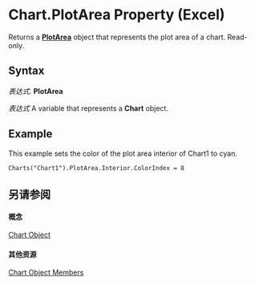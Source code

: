 
# Chart.PlotArea Property (Excel)

Returns a  **[PlotArea](85c42124-268c-8b0e-ba5d-c2f6fbf53e79.md)** object that represents the plot area of a chart. Read-only.


## Syntax

 _表达式_. **PlotArea**

 _表达式_ A variable that represents a **Chart** object.


## Example

This example sets the color of the plot area interior of Chart1 to cyan.


```
Charts("Chart1").PlotArea.Interior.ColorIndex = 8
```


## 另请参阅


#### 概念


[Chart Object](179c32ce-49bd-6f36-ea12-89fb5443f3ea.md)
#### 其他资源


[Chart Object Members](http://msdn.microsoft.com/library/a3f8ac44-02d6-6f3f-b5e0-23f4bd5d6baf%28Office.15%29.aspx)